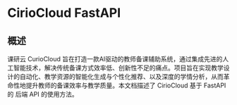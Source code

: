 # CirioCloud FastAPI

## 概述
课研云 CurioCloud 旨在打造一款AI驱动的教师备课辅助系统，通过集成先进的人工智能技术，解决传统备课方式效率低、创新性不足的痛点。项目旨在实现教学设计的自动化、教学资源的智能化生成与个性化推荐、以及深度的学情分析，从而革命性地提升教师的备课效率与教学质量。本文档描述了 CirioCloud 基于 FastAPI 的 后端 API 的使用方法。
